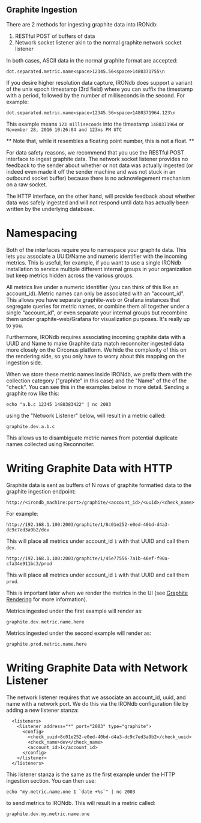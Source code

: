 ## Graphite Ingestion

There are 2 methods for ingesting graphite data into IRONdb:

1. RESTful POST of buffers of data
2. Network socket listener akin to the normal graphite network socket listener

In both cases, ASCII data in the normal graphite format are accepted:

`dot.separated.metric.name<space>12345.56<space>1480371755\n`

If you desire higher resolution data capture, IRONdb does support a variant of the unix epoch timestamp (3rd field) where you can suffix the timestamp with a period, followed by the number of milliseconds in the second. For example:

`dot.separated.metric.name<space>12345.56<space>1480371964.123\n`

This example means `123 milliseconds` into the timestamp `1480371964` or `November 28, 2016 10:26:04 and 123ms PM UTC`

** Note that, while it resembles a floating point number, this is not a float. **

For data safety reasons, we recommend that you use the RESTful POST interface to ingest graphite data. The network socket listener provides no feedback to the sender about whether or not data was actually ingested (or indeed even made it off the sender machine and
was not stuck in an outbound socket buffer) because there is no acknowlegement mechanism on a raw socket.

The HTTP interface, on the other hand, will provide feedback about whether data was safely ingested and will not respond until data has actually been written by the underlying database.

Namespacing
===========

Both of the interfaces require you to namespace your graphite data. This lets you associate a UUID/Name and numeric identifier with the incoming metrics. This is useful, for example, if you want to use a single IRONdb installation to service multiple different internal
groups in your organization but keep metrics hidden across the various groups.

All metrics live under a numeric identifier (you can think of this like an account_id). Metric names can only be associated with an "account_id". This allows you have separate graphite-web or Grafana instances that segregate queries for metric names, or combine them all together under a single "account_id", or even separate your internal groups but recombine them under graphite-web/Grafana for visualization purposes. It's really up to you.

Furthermore, IRONdb requires associating incoming graphite data with a UUID and Name to make Graphite data match reconnoiter ingested data more closely on the Circonus platform. We hide the complexity of this
on the rendering side, so you only have to worry about this mapping on the ingestion side.

When we store these metric names inside IRONdb, we prefix them with the collection category ("graphite" in this case) and the "Name" of the of the "check". You can see this in the examples below in more detail. Sending a graphite row like this:

`echo "a.b.c 12345 1480383422" | nc 2003`

using the "Network Listener" below, will result in a metric called:

`graphite.dev.a.b.c`

This allows us to disambiguate metric names from potential duplicate names collected using Reconnoiter.

Writing Graphite Data with HTTP
===============================

Graphite data is sent as buffers of N rows of graphite formatted data to the graphite ingestion endpoint:

`http://<irondb_machine:port>/graphite/<account_id>/<uuid>/<check_name>`

For example:

`http://192.168.1.100:2003/graphite/1/8c01e252-e0ed-40bd-d4a3-dc9c7ed3a9b2/dev`

This will place all metrics under account_id `1` with that UUID and call them `dev`.

`http://192.168.1.100:2003/graphite/1/45e77556-7a1b-46ef-f90a-cfa34e911bc3/prod`

This will place all metrics under account_id `1` with that UUID and call them `prod`.

This is important later when we render the metrics in the UI (see [Graphite Rendering](./graphite-rendering.md) for more information).

Metrics ingested under the first example will render as:

`graphite.dev.metric.name.here`

Metrics ingested under the second example will render as:

`graphite.prod.metric.name.here`


Writing Graphite Data with Network Listener
===========================================
 
The network listener requires that we associate an account_id, uuid, and name with a network port. We do this via the IRONdb configuration file by adding a new listener stanza:

```
  <listeners>
    <listener address="*" port="2003" type="graphite">
      <config>
        <check_uuid>8c01e252-e0ed-40bd-d4a3-dc9c7ed3a9b2</check_uuid>
        <check_name>dev</check_name>
        <account_id>1</account_id>
      </config>
    </listener>
  </listeners>
```

This listener stanza is the same as the first example under the HTTP ingestion section. You can then use:

```
echo "my.metric.name.one 1 `date +%s`" | nc 2003
```

to send metrics to IRONdb. This will result in a metric called:

`graphite.dev.my.metric.name.one`
